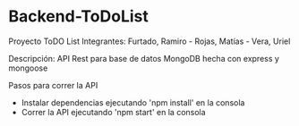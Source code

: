 # Backend-ToDoList
Proyecto ToDO List Integrantes: Furtado, Ramiro - Rojas, Matías - Vera, Uriel

Descripción: API Rest para base de datos MongoDB hecha con express y mongoose

Pasos para correr la API

- Instalar dependencias ejecutando 'npm install' en la consola
- Correr la API ejecutando 'npm start' en la consola
